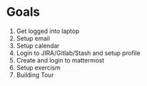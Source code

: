 # Goals

1. Get logged into laptop
2. Setup email
3. Setup calendar
4. Login to JIRA/Gitlab/Stash and setup profile
5. Create and login to mattermost
6. Setup exercism
7. Building Tour

